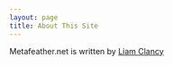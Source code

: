 ```yaml
---
layout: page
title: About This Site
---
```


Metafeather.net is written by <a href="http://www.linkedin.com/in/liamclancy" title="LinkedIn profile">Liam Clancy</a>